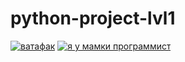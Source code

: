 # python-project-lvl1
[![ватафак](https://api.codeclimate.com/v1/badges/a99a88d28ad37a79dbf6/maintainability)](https://codeclimate.com/github/codeclimate/codeclimate/maintainability)
[![я у мамки программист](!https://github.com/hexlet-boilerplates/python-package/workflows/Python%20CI/badge.svg)](https://github.com/nightdentist/python-project-lvl1/actions/workflows/main/badge.svg)
